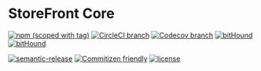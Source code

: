 # StoreFront Core

[![npm (scoped with tag)](https://img.shields.io/npm/v/@storefront/core.svg?style=flat-square)]()
[![CircleCI branch](https://img.shields.io/circleci/project/github/groupby/storefront-core/master.svg?style=flat-square)]()
[![Codecov branch](https://img.shields.io/codecov/c/github/groupby/storefront-core/master.svg?style=flat-square)]()
[![bitHound](https://img.shields.io/bithound/code/github/groupby/storefront-core.svg?style=flat-square)]()
[![bitHound](https://img.shields.io/bithound/dependencies/github/groupby/storefront-core.svg?style=flat-square)]()

[![semantic-release](https://img.shields.io/badge/%20%20%F0%9F%93%A6%F0%9F%9A%80-semantic--release-e10079.svg?style=flat-square)](https://github.com/semantic-release/semantic-release)
[![Commitizen friendly](https://img.shields.io/badge/commitizen-friendly-brightgreen.svg?style=flat-square)](http://commitizen.github.io/cz-cli/)
[![license](https://img.shields.io/github/license/mashape/apistatus.svg?style=flat-square)]()
